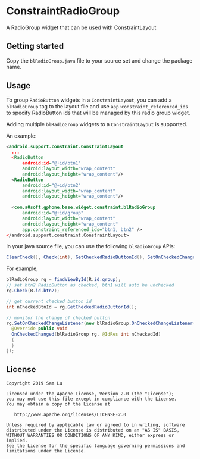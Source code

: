 # ConstraintRadioGroup
A RadioGroup widget that can be used with ConstraintLayout

## Getting started
Copy the `blRadioGroup.java` file to your source set and change the package name.

## Usage
To group `RadioButton` widgets in a `ConstraintLayout`, you can add a `blRadioGroup` tag to the layout file and use `app:constraint_referenced_ids` to specify RadioButton ids that will be managed by this radio group widget. 

Adding multiple `blRadioGroup` widgets to a `ConstraintLayout` is supported.

An example:

```xml
<android.support.constraint.ConstraintLayout
  ...
  <RadioButton
      android:id="@+id/btn1"
      android:layout_width="wrap_content"
      android:layout_height="wrap_content"/>
  <RadioButton
      android:id="@+id/btn2"
      android:layout_width="wrap_content"
      android:layout_height="wrap_content"/>
      
  <com.a0soft.gphone.base.widget.constraint.blRadioGroup
      android:id="@+id/group"
      android:layout_width="wrap_content"
      android:layout_height="wrap_content"
      app:constraint_referenced_ids="btn1, btn2" />
</android.support.constraint.ConstraintLayout>
```  

In your java source file, you can use the following `blRadioGroup` APIs:
```java
ClearCheck(), Check(int), GetCheckedRadioButtonId(), SetOnCheckedChangeListener(OnCheckedChangeListener)
```

For example,
```java
blRadioGroup rg = findViewById(R.id.group);
// set btn2 RadioButton as checked, btn1 will auto be unchecked
rg.Check(R.id.btn2);

// get current checked button id
int nCheckedBtnId = rg.GetCheckedRadioButtonId();

// monitor the change of checked button
rg.SetOnCheckedChangeListener(new blRadioGroup.OnCheckedChangeListener() {
  @Override public void 
  OnCheckedChanged(blRadioGroup rg, @IdRes int nCheckedId)
  {
  }
});
```

## License
    Copyright 2019 Sam Lu

    Licensed under the Apache License, Version 2.0 (the "License");
    you may not use this file except in compliance with the License.
    You may obtain a copy of the License at

       http://www.apache.org/licenses/LICENSE-2.0

    Unless required by applicable law or agreed to in writing, software
    distributed under the License is distributed on an "AS IS" BASIS,
    WITHOUT WARRANTIES OR CONDITIONS OF ANY KIND, either express or implied.
    See the License for the specific language governing permissions and
    limitations under the License.
